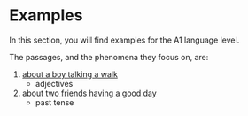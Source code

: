 # <x-trans>Examples</x-trans>

<x-trans>In this section, you will find examples for the A1 language level.</x-trans>

<x-trans>The passages, and the phenomena they focus on, are:</x-trans>

1. [<x-trans>about a boy talking a walk</x-trans>][river]
    - <x-trans>adjectives</x-trans>
1. [<x-trans>about two friends having a good day</x-trans>][good_day]
    - <x-trans>past tense</x-trans>

[good_day]: ./good_day.md
[river]: ./river.md
